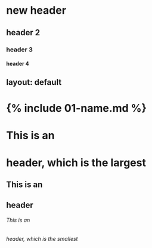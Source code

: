 # new header
## header 2
### header 3
#### header 4
layout: default
---

# {% include 01-name.md %}
# This is an <h1> header, which is the largest
## This is an <h2> header
###### This is an <h6> header, which is the smallest
